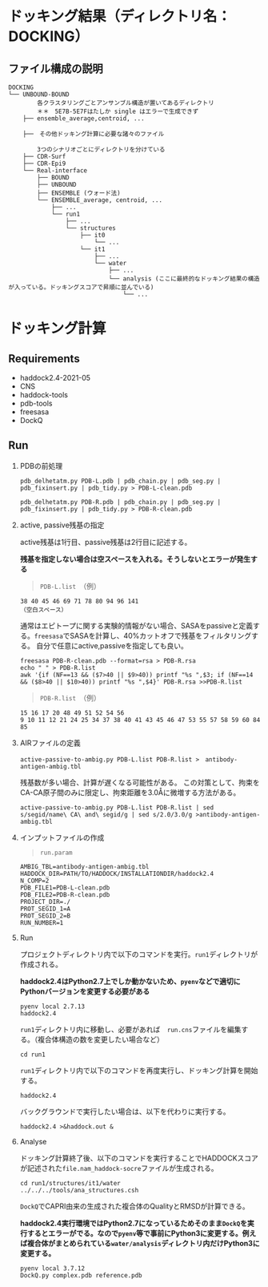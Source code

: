# ドッキング結果（ディレクトリ名：DOCKING）

## ファイル構成の説明

    DOCKING
    └── UNBOUND-BOUND
            各クラスタリングごとアンサンブル構造が置いてあるディレクトリ
            ＊＊　5E7B-5E7Fはたしか single はエラーで生成できず
        ├── ensemble_average,centroid, ...
         
        ├──　その他ドッキング計算に必要な諸々のファイル
        
            3つのシナリオごとにディレクトリを分けている
        ├── CDR-Surf
        ├── CDR-Epi9
        └── Real-interface
            ├── BOUND
            ├── UNBOUND
            ├── ENSEMBLE (ウォード法)
            └── ENSEMBLE_average, centroid, ...
                ├── ...
                └── run1
                    ├── ...
                    └── structures
                        ├── it0
                            └── ...
                        └── it1
                            ├── ...
                            └── water
                                ├── ...
                                └── analysis (ここに最終的なドッキング結果の構造が入っている。ドッキングスコアで昇順に並んでいる)
                                    └── ...
        
# ドッキング計算

## Requirements
- haddock2.4-2021-05
- CNS
- haddock-tools
- pdb-tools
- freesasa
- DockQ

## Run
1. PDBの前処理

    ```
    pdb_delhetatm.py PDB-L.pdb | pdb_chain.py | pdb_seg.py | pdb_fixinsert.py | pdb_tidy.py > PDB-L-clean.pdb
    ```
    
    ```
    pdb_delhetatm.py PDB-R.pdb | pdb_chain.py | pdb_seg.py | pdb_fixinsert.py | pdb_tidy.py > PDB-R-clean.pdb
    ```
    
2. active, passive残基の指定

    active残基は1行目、passive残基は2行目に記述する。
    
    **残基を指定しない場合は空スペースを入れる。そうしないとエラーが発生する**
    
    > `PDB-L.list`　（例）
    ```
    38 40 45 46 69 71 78 80 94 96 141
    （空白スペース）
    ```
    
    通常はエピトープに関する実験的情報がない場合、SASAをpassiveと定義する。`freesasa`でSASAを計算し、40%カットオフで残基をフィルタリングする。
    自分で任意にactive,passiveを指定しても良い。
    
    ```
    freesasa PDB-R-clean.pdb --format=rsa > PDB-R.rsa
    echo " " > PDB-R.list
    awk '{if (NF==13 && ($7>40 || $9>40)) printf "%s ",$3; if (NF==14 && ($8>40 || $10>40)) printf "%s ",$4}' PDB-R.rsa >>PDB-R.list
    ```
    > `PDB-R.list`　（例）
    ```
    15 16 17 20 48 49 51 52 54 56
    9 10 11 12 21 24 25 34 37 38 40 41 43 45 46 47 53 55 57 58 59 60 84 85
    ```

3. AIRファイルの定義

    ```
    active-passive-to-ambig.py PDB-L.list PDB-R.list >　antibody-antigen-ambig.tbl
    ```
 
    残基数が多い場合、計算が遅くなる可能性がある。
    この対策として、拘束をCA-CA原子間のみに限定し、拘束距離を3.0Åに微増する方法がある。

    ```
    active-passive-to-ambig.py PDB-L.list PDB-R.list | sed s/segid/name\ CA\ and\ segid/g | sed s/2.0/3.0/g >antibody-antigen-ambig.tbl
    ```


4. インプットファイルの作成


    > `run.param`
    ```
    AMBIG_TBL=antibody-antigen-ambig.tbl
    HADDOCK_DIR=PATH/TO/HADDOCK/INSTALLATIONDIR/haddock2.4
    N_COMP=2
    PDB_FILE1=PDB-L-clean.pdb
    PDB_FILE2=PDB-R-clean.pdb
    PROJECT_DIR=./
    PROT_SEGID_1=A
    PROT_SEGID_2=B
    RUN_NUMBER=1
    ```


5. Run

    プロジェクトディレクトリ内で以下のコマンドを実行。`run1`ディレクトリが作成される。
    
    **haddock2.4はPython2.7上でしか動かないため、`pyenv`などで適切にPythonバージョンを変更する必要がある**

    ```
    pyenv local 2.7.13
    haddock2.4
    ```
    
    `run1`ディレクトリ内に移動し、必要があれば　`run.cns`ファイルを編集する。（複合体構造の数を変更したい場合など）
    ```
    cd run1
    ```

    `run1`ディレクトリ内で以下のコマンドを再度実行し、ドッキング計算を開始する。
    ```
    haddock2.4
    ```
    
    バックグラウンドで実行したい場合は、以下を代わりに実行する。
    ```
    haddock2.4 >&haddock.out &
    ```

6. Analyse

    ドッキング計算終了後、以下のコマンドを実行することでHADDOCKスコアが記述された`file.nam_haddock-socre`ファイルが生成される。
    
    ```
    cd run1/structures/it1/water
    ../../../tools/ana_structures.csh
    ```
    
    `DockQ`でCAPRI由来の生成された複合体のQualityとRMSDが計算できる。
    
    **haddock2.4実行環境ではPython2.7になっているためそのまま`DockQ`を実行するとエラーがでる。なので`pyenv`等で事前にPython3に変更する。例えば複合体がまとめられている`water/analysis`ディレクトリ内だけPython3に変更する。**
    
    ```
    pyenv local 3.7.12
    DockQ.py complex.pdb reference.pdb
    ```
    
